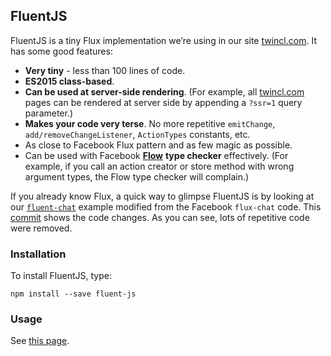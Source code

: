 ## FluentJS

FluentJS is a tiny Flux implementation we’re using in our site [twincl.com](https://twincl.com). It has some good features:

- **Very tiny** - less than 100 lines of code.
- **ES2015 class-based**.
- **Can be used at server-side rendering**. (For example, all [twincl.com](https://twincl.com) pages can be rendered at server side by appending a `?ssr=1` query parameter.)
- **Makes your code very terse**. No more repetitive `emitChange`, `add/removeChangeListener`, `ActionTypes` constants, etc.
- As close to Facebook Flux pattern and as few magic as possible.
- Can be used with Facebook [**Flow**](http://flowtype.org/) **type checker** effectively. (For example, if you call an action creator or store method with wrong argument types, the Flow type checker will complain.)

If you already know Flux, a quick way to glimpse FluentJS is by looking at our [`fluent-chat`](https://github.com/twincl/fluent/tree/master/examples) example modified from the Facebook `flux-chat` code. This [commit](https://github.com/twincl/fluent/commit/32aab0b6ca32ddba01151f17fbf4ac029c0c06cb) shows the code changes. As you can see, lots of repetitive code were removed.

### Installation

To install FluentJS, type:

    npm install --save fluent-js

### Usage

See [this page](https://twincl.com/@arthurtw/*613/fluent-js-a-tiny-facebook-flux-library).

